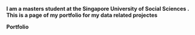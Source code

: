 **I am a masters student at the Singapore University of Social Sciences . This is a page of my portfolio for my data related projectes**

**Portfolio**
